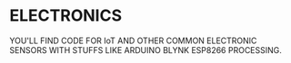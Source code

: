 # ELECTRONICS
YOU'LL FIND CODE FOR IoT AND OTHER COMMON ELECTRONIC SENSORS WITH STUFFS LIKE ARDUINO BLYNK ESP8266 PROCESSING.

